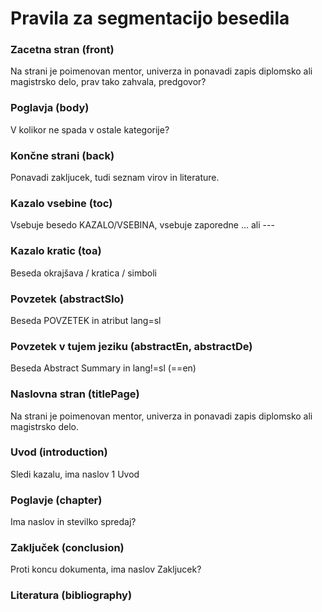 # Pravila za segmentacijo besedila

### Zacetna stran (front)
Na strani je poimenovan mentor, univerza in ponavadi zapis diplomsko ali magistrsko delo, prav tako zahvala, predgovor?

### Poglavja (body)
V kolikor ne spada v ostale kategorije?

### Končne strani (back)
Ponavadi zakljucek, tudi seznam virov in literature.

### Kazalo vsebine (toc)
Vsebuje besedo KAZALO/VSEBINA, vsebuje zaporedne ... ali ---

### Kazalo kratic (toa)
Beseda okrajšava / kratica / simboli

### Povzetek (abstractSlo)
Beseda POVZETEK in atribut lang=sl

### Povzetek v tujem jeziku (abstractEn, abstractDe)
Beseda Abstract Summary in lang!=sl (==en)

### Naslovna stran (titlePage)
Na strani je poimenovan mentor, univerza in ponavadi zapis diplomsko ali magistrsko delo.

### Uvod (introduction)
Sledi kazalu, ima naslov 1 Uvod

### Poglavje (chapter)
Ima naslov in stevilko spredaj?

### Zaključek (conclusion)
Proti koncu dokumenta, ima naslov Zakljucek?

### Literatura (bibliography)